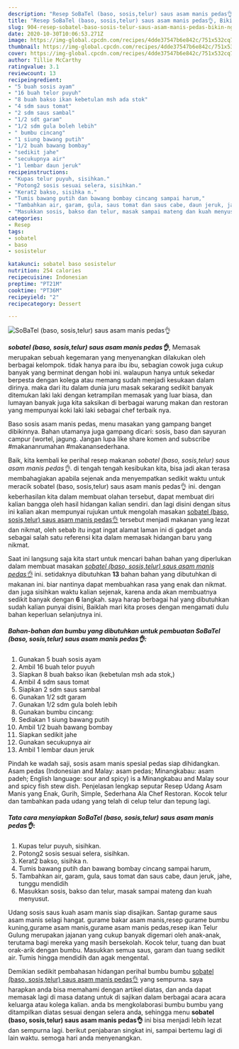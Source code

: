 ```yaml
---
description: "Resep SoBaTel (baso, sosis,telur) saus asam manis pedas👌, Bikin Ngiler"
title: "Resep SoBaTel (baso, sosis,telur) saus asam manis pedas👌, Bikin Ngiler"
slug: 904-resep-sobatel-baso-sosis-telur-saus-asam-manis-pedas-bikin-ngiler
date: 2020-10-30T10:06:53.271Z
image: https://img-global.cpcdn.com/recipes/4dde37547b6e842c/751x532cq70/sobatel-baso-sosistelur-saus-asam-manis-pedas👌-foto-resep-utama.jpg
thumbnail: https://img-global.cpcdn.com/recipes/4dde37547b6e842c/751x532cq70/sobatel-baso-sosistelur-saus-asam-manis-pedas👌-foto-resep-utama.jpg
cover: https://img-global.cpcdn.com/recipes/4dde37547b6e842c/751x532cq70/sobatel-baso-sosistelur-saus-asam-manis-pedas👌-foto-resep-utama.jpg
author: Tillie McCarthy
ratingvalue: 3.1
reviewcount: 13
recipeingredient:
- "5 buah sosis ayam"
- "16 buah telor puyuh"
- "8 buah bakso ikan kebetulan msh ada stok"
- "4 sdm saus tomat"
- "2 sdm saus sambal"
- "1/2 sdt garam"
- "1/2 sdm gula boleh lebih"
- " bumbu cincang"
- "1 siung bawang putih"
- "1/2 buah bawang bombay"
- "sedikit jahe"
- "secukupnya air"
- "1 lembar daun jeruk"
recipeinstructions:
- "Kupas telur puyuh, sisihkan."
- "Potong2 sosis sesuai selera, sisihkan."
- "Kerat2 bakso, sisihka n."
- "Tumis bawang putih dan bawang bombay cincang sampai harum,"
- "Tambahkan air, garam, gula, saus tomat dan saus cabe, daun jeruk, jahe, tunggu mendidih"
- "Masukkan sosis, bakso dan telur, masak sampai mateng dan kuah menyusut."
categories:
- Resep
tags:
- sobatel
- baso
- sosistelur

katakunci: sobatel baso sosistelur 
nutrition: 254 calories
recipecuisine: Indonesian
preptime: "PT21M"
cooktime: "PT36M"
recipeyield: "2"
recipecategory: Dessert

---
```



![SoBaTel (baso, sosis,telur) saus asam manis pedas👌](https://img-global.cpcdn.com/recipes/4dde37547b6e842c/751x532cq70/sobatel-baso-sosistelur-saus-asam-manis-pedas👌-foto-resep-utama.jpg)

<b><i>sobatel (baso, sosis,telur) saus asam manis pedas👌</i></b>, Memasak merupakan sebuah kegemaran yang menyenangkan dilakukan oleh berbagai kelompok. tidak hanya para ibu ibu, sebagian cowok juga cukup banyak yang berminat dengan hobi ini. walaupun hanya untuk sekedar berpesta dengan kolega atau memang sudah menjadi kesukaan dalam dirinya. maka dari itu dalam dunia juru masak sekarang sedikit banyak ditemukan laki laki dengan ketrampilan memasak yang luar biasa, dan lumayan banyak juga kita saksikan di berbagai warung makan dan restoran yang mempunyai koki laki laki sebagai chef terbaik nya.

Baso sosis asam manis pedas, menu masakan yang gampang banget dibikinnya. Bahan utamanya juga gampang dicari: sosis, baso dan sayuran campur (wortel, jagung. Jangan lupa like share komen and subscribe #makananrumahan #makanansederhana.

Baik, kita kembali ke perihal resep makanan <i>sobatel (baso, sosis,telur) saus asam manis pedas👌</i>. di tengah tengah kesibukan kita, bisa jadi akan terasa membahagiakan apabila sejenak anda menyempatkan sedikit waktu untuk meracik sobatel (baso, sosis,telur) saus asam manis pedas👌 ini. dengan keberhasilan kita dalam membuat olahan tersebut, dapat membuat diri kalian bangga oleh hasil hidangan kalian sendiri. dan lagi disini dengan situs ini kalian akan mempunyai rujukan untuk mengolah masakan <u>sobatel (baso, sosis,telur) saus asam manis pedas👌</u> tersebut menjadi makanan yang lezat dan nikmat, oleh sebab itu ingat ingat alamat laman ini di gadget anda sebagai salah satu referensi kita dalam memasak hidangan baru yang nikmat.


Saat ini langsung saja kita start untuk mencari bahan bahan yang diperlukan dalam membuat masakan <u><i>sobatel (baso, sosis,telur) saus asam manis pedas👌</i></u> ini. setidaknya dibutuhkan <b>13</b> bahan bahan yang dibutuhkan di makanan ini. biar nantinya dapat membuahkan rasa yang enak dan nikmat. dan juga sisihkan waktu kalian sejenak, karena anda akan membuatnya sedikit banyak dengan <b>6</b> langkah. saya harap berbagai hal yang dibutuhkan sudah kalian punyai disini, Baiklah mari kita proses dengan mengamati dulu bahan keperluan selanjutnya ini.

<!--inarticleads1-->

##### Bahan-bahan dan bumbu yang dibutuhkan untuk pembuatan SoBaTel (baso, sosis,telur) saus asam manis pedas👌:

1. Gunakan 5 buah sosis ayam
1. Ambil 16 buah telor puyuh
1. Siapkan 8 buah bakso ikan (kebetulan msh ada stok,)
1. Ambil 4 sdm saus tomat
1. Siapkan 2 sdm saus sambal
1. Gunakan 1/2 sdt garam
1. Gunakan 1/2 sdm gula boleh lebih
1. Gunakan  bumbu cincang:
1. Sediakan 1 siung bawang putih
1. Ambil 1/2 buah bawang bombay
1. Siapkan sedikit jahe
1. Gunakan secukupnya air
1. Ambil 1 lembar daun jeruk


Pindah ke wadah saji, sosis asam manis spesial pedas siap dihidangkan. Asam pedas (Indonesian and Malay: asam pedas; Minangkabau: asam padeh; English language: sour and spicy) is a Minangkabau and Malay sour and spicy fish stew dish. Penjelasan lengkap seputar Resep Udang Asam Manis yang Enak, Gurih, Simple, Sederhana Ala Chef Restoran. Kocok telur dan tambahkan pada udang yang telah di celup telur dan tepung lagi. 

<!--inarticleads2-->

##### Tata cara menyiapkan SoBaTel (baso, sosis,telur) saus asam manis pedas👌:

1. Kupas telur puyuh, sisihkan.
1. Potong2 sosis sesuai selera, sisihkan.
1. Kerat2 bakso, sisihka n.
1. Tumis bawang putih dan bawang bombay cincang sampai harum,
1. Tambahkan air, garam, gula, saus tomat dan saus cabe, daun jeruk, jahe, tunggu mendidih
1. Masukkan sosis, bakso dan telur, masak sampai mateng dan kuah menyusut.


Udang sosis saus kuah asam manis siap disajikan. Santap gurame saus asam manis selagi hangat. gurame bakar asam manis,resep gurame bumbu kuning,gurame asam manis,gurame asam manis pedas,resep ikan Telur Gulung merupakan jajanan yang cukup banyak digemari oleh anak-anak, terutama bagi mereka yang masih bersekolah. Kocok telur, tuang dan buat orak-arik dengan bumbu. Masukkan semua saus, garam dan tuang sedikit air. Tumis hingga mendidih dan agak mengental. 

Demikian sedikit pembahasan hidangan perihal bumbu bumbu <u>sobatel (baso, sosis,telur) saus asam manis pedas👌</u> yang sempurna. saya harapkan anda bisa memahami dengan artikel diatas, dan anda dapat memasak lagi di masa datang untuk di sajikan dalam berbagai acara acara keluarga atau kolega kalian. anda bs mengkolaborasi bumbu bumbu yang ditampilkan diatas sesuai dengan selera anda, sehingga menu <b>sobatel (baso, sosis,telur) saus asam manis pedas👌</b> ini bisa menjadi lebih lezat dan sempurna lagi. berikut penjabaran singkat ini, sampai bertemu lagi di lain waktu. semoga hari anda menyenangkan.
